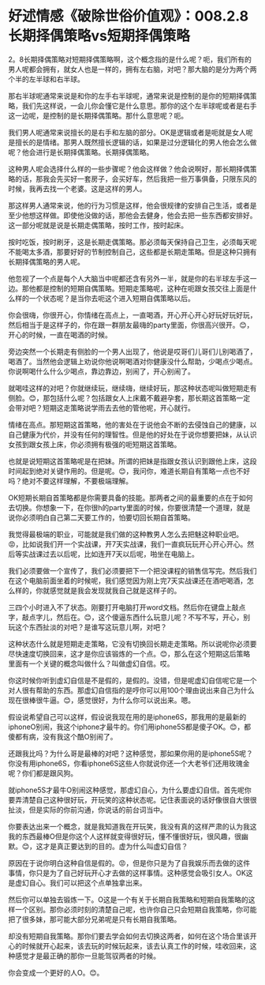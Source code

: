# 好述情感《破除世俗价值观》：008.2.8长期择偶策略vs短期择偶策略

2。8长期择偶策略对短期择偶策略啊，这个概念指的是什么呢？呃，我们所有的男人呢都会拥有，就女人也是一样的，拥有左右脑，对吧？那大脑的是分为两个两个半的左半球和右半球。

那右半球呢通常来说是和你的左手右半球呢，通常来说是控制的是你的短期择偶策略，我们先这样说，一会儿你会懂它是什么意思。那你的这个左半球呢或者是右手这一边呢，是控制的是长期择偶策略。那什么意思呢？呃。

我们男人呢通常来说擅长的是右手和左脑的部分。OK是逻辑或者是呃就是女人呢是擅长的是情绪。那男人既然擅长逻辑的话，如果是过分逻辑化的男人他会怎么做呢？他会进行是长期择偶策略。长期择偶策略。

这种男人呢会选择什么样的一些步骤呢？他会这样做？他会说啊好，那长期择偶策略的话，那我会先买好一套房子，会买好车，然后我把一些万事俱备，只限东风的时候，我再去找一个老婆。这是这样的男人。

那这样男人通常来说，他的行为习惯是这样，他会很规律的安排自己生活，或者是至少他想这样做。即使他没做的话，那他会去健身，他会去把一些东西都安排好。这一部分呢就是说是长期走偶策略，按时工作，按时起床。

按时吃饭，按时刷牙，这是长期走偶策略。那必须每天保持自己卫生，必须每天呢不能喝太多酒，那要好好的节制控制自己，这些都是长期走策略。但是这种只拥有长期择偶策略的男人呢。

他忽视了一个点是每个人大脑当中呢都还含有另外一半，就是你的右半球左手这一边。那他都是控制的短期自偶策略。短期走策略呢，这种在呃跟女孩交往上面是什么样的一个状态呢？是当你去呃这个进入短期自偶策略以后。

你会很嗨，你很开心，你情绪在高点上，一直喝酒，开心开心开心好玩好玩好玩，然后相当于是这样子的，你在跟一群朋友最嗨的party里面，你很高兴很开。😊，开心的时候，一直在喝酒的时候。

旁边突然一个长期走有侧脸的一个男人出现了，他说是哎哥们儿哥们儿别喝酒了，喝酒了。当然他会逻辑上劝说你他说啊喝酒对你健康没什么帮助，少喝点少喝点。你说啊喝什么什么少喝点，靠边靠边，别闹了，开心别闹了。

就喝哇这样的对吧？你就继续玩，继续嗨，继续好玩，那这种状态呢叫做短期走有侧脸。😊，那包括什么呢？包括跟女人上床戴不戴避孕套，那长期这首策略一定会带对吧？短期这走策略说学雨去去他的管他呢，开心就行。

情绪在高点。那短期这首策略，他的害处在于说他会不断的去侵蚀自己的健康，以自己健康为代价，并没有任何的理智性。但是他的好处在于说你想要把妹，从认识女孩到跟女孩上床，你必须拥有极强的呃短期这首策略。

也就是说短期这首策略呢是在把妹。所谓的把妹是指跟女孩认识到跟他上床，这段时间起到绝对关键作用的。但是呢。😊，我问你，难道长期自有策略一点也不好吗？绝对不要这样理解，不要极端理解。

OK短期长期自首策略都是你需要具备的技能。那两者之间的最重要的点在于如何去切换。你想象一下，在你很h的party里面的时候，你要很清楚一个道理，就是说你必须明白自己第二天要工作的，怕要切回长期自首策略。

我觉得最极端的职业，可能就是我们做的这种教男人怎么去把魅这种职业吧。😡，比如说我们开一个实战课，开7天实战课，我们一直疯玩玩开心开心开心。然后等实战课过去以后呢，比如连开7天以后呢，啪坐在电脑上。

我们必须要做一个宣传了，我们必须要把下一个把没课程的销售信写完。然后我们在这个电脑前面坐着的时候呢，我们感觉因为刚上完7天实战课还在酒吧喝酒，怎么样的，你就感觉就是我会发现就我自己就是这样子的。

三四个小时进入不了状态。刚要打开电脑打开word文档。然后你在键盘上敲点字，敲点字儿，然后在。😊，这个傻逼东西什么玩意儿呢？不写不写，开心，别玩这个东西扯淡的对吧？是谁写这玩意儿啊，对吧？

这种状态什么就是短期走走策略，它没有切换回长期走走策略。所以说呢你必须要尽快速度切换回来，这才是你应该锻炼的一个点。😊，那么在这个短期这后策略里面有一个关键的概念叫做什么？叫做虚幻自信。哎。

你这时候你听到虚幻自信是不是假的，是假的。没错，但是呢虚幻自信呢它是一个对人很有帮助的东西。那虚幻自信指的是哼你可以用100个理由说出来自己为什么现在很棒很牛逼。😊，感觉很好，为什么你可以说出来。嗯。

假设说希望自己可以这样，假设说我现在用的是iphone6S，那我用的是最新的iphoneO别闹，我这个iphone才最牛的。你们用iphone5S都是傻子OK。😊，都傻都有病，没有我这个酷O别闹了。

还跟我比吗？为什么哥是最棒的对吧？这种感觉，那如果你用的是iphone5S呢？你没有用iphone6S，你看iphone6S这些人你就说你还一个大老爷们还用玫瑰金呢？你们都是跟风狗。

就iphone5S才最牛O别闹这种感觉，那虚幻自心，为什么要虚幻自信。首先呢你要弄清楚自己这种很好玩，开玩笑的这种状态呢。记住表面说的话好像很自大很很扯淡，但是实际的你前沟通，你说话的前台词当中。

你要表达出来一个概念，就是我知道我在开玩笑，我没有真的这样严肃的认为我这我的东西最棒O但是你这个人这样就变得很好玩，懂不懂很好玩，很风趣，很幽默。😊，这才是真正要达到的目的。虚为什么叫虚幻自信？

原因在于说你明白这种自信是假的。😡，但是你只是为了自我娱乐而去做的这件事情，你只是为了自己好玩开心才去做的这样事情。这种感觉会吸引女人。OK这是虚幻自心。我们可以把这个点单独拿出来。

然后你可以单独去锻炼一下。O这是一个有关于长期自我策略和短期自我策略的这样一个区别。那你必须时刻的清楚自己呢，也许你自己只会短期自我策略，你可能把了很多妹，那可能大部分兄弟呢是只有长期自我策略。

却没有短期自我策略。那你们要去学会如何去切换这两者，如何在这个场合里该开心的时候就开心起来，该去玩的时候玩起来，该去认真工作的时候，哇收回来，这种感觉才是最正确的那你一旦能驾驭两者的时候。

你会变成一个更好的人O。😊。